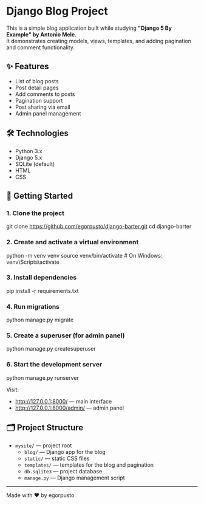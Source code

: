 # Django Blog Project

This is a simple blog application built while studying **"Django 5 By Example" by Antonio Mele**.  
It demonstrates creating models, views, templates, and adding pagination and comment functionality.

## ✨ Features

- List of blog posts
- Post detail pages
- Add comments to posts
- Pagination support
- Post sharing via email
- Admin panel management

## 🛠 Technologies

- Python 3.x
- Django 5.x
- SQLite (default)
- HTML
- CSS

## 🚀 Getting Started

### 1. Clone the project

git clone https://github.com/egorpusto/django-barter.git
cd django-barter

### 2. Create and activate a virtual environment

python -m venv venv
source venv/bin/activate  # On Windows: venv\Scripts\activate

### 3. Install dependencies

pip install -r requirements.txt

### 4. Run migrations

python manage.py migrate

### 5. Create a superuser (for admin panel)

python manage.py createsuperuser

### 6. Start the development server

python manage.py runserver

Visit:

- http://127.0.0.1:8000/ — main interface
- http://127.0.0.1:8000/admin/ — admin panel

## 🗂 Project Structure

- `mysite/` — project root  
  - `blog/` — Django app for the blog  
  - `static/` — static CSS files  
  - `templates/` — templates for the blog and pagination  
  - `db.sqlite3` — project database  
  - `manage.py` — Django management script  

---

Made with ❤️ by egorpusto